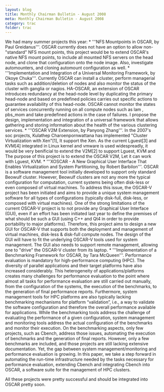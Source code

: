 ```yaml
---
layout: blog
title: Monthly Chairman Bulletin - August 2008
meta: Monthly Chairman Bulletin - August 2008
category: trac
folder: trac
---
```

<!-- Name: summer08_students_projects -->
<!-- Version: 1 -->
<!-- Last-Modified: 2008/08/31 17:41:13 -->
<!-- Author: valleegr -->

We had many summer projects this year:
    * '''NFS Mountpoints in OSCAR, by Paul Greidanus'''. OSCAR currently does not have an option to allow non-"standard" NFS mount points, this project would be to extend OSCAR's native NFS mount points, to include all mounted NFS servers on the head node, and clone that configuration onto the node image. Also, investigate automounters, and cloning automount configuration as well.
    * '''Implementation and Integration of a Universal Monitoring Framework, by Okoye Chuka'''. Currently OSCAR can install a cluster, perform managerial tasks such as addition/deletion of nodes and also monitor the status of the cluster with ganglia or nagios. HA-OSCAR, an extension of OSCAR introduces redundancy at the head-node level by duplicating the primary head-node and based on predefined policies carries out specific actions to guarantee availability of this head-node. OSCAR cannot monitor the states of services concurrently running on all compute nodes such as lam , pbs_mom and take predefined actions in the case of failures. I propose the design, implementation and integration of a universal framework that allows gathering and storing information about the health of the various clustering services.
    * '''OSCAR V2M Extension, by Panyong Zhang'''. In the 2007's soc projects, Kulathep Charoenpornwattana has implemented "Cluster Virtualization with Xen"[1], It support the Xen. As the current Lguest[3] and KVM[4] integrated in Linux kernel and vmware is used widespreadly, it would be very benificial to extend the V2M[2] to support Lguest, KVM and The purpose of this project is to extend the OSCAR V2M, Let it can work with Lguest, KVM.
    * '''XOSCAR - A New Graphical User Interface That Enables Virtualization and System Partitioning, by Robert Barbilon'''. OSCAR is a software management tool initially developed to support only standard Beowulf cluster. However, Beowulf clusters are not any more the typical configuration for computation, current systems being often disk-less or even composed of virtual machines. To address this issue, the OSCAR-V project has been initiated and aims to provide a unique system management software for all types of configurations (typically disk-full, disk-less, or composed with virtual machines). One of the strong limitations of the current OSCAR-V project is to not provide any Graphical User Interface (GUI), even if an effort has been initiated last year to define the premises of what should be such a GUI (using C++ and Qt4 in order to provide portability to major platforms). Therefore, this project aims to design a new GUI for OSCAR-V that supports both the deployment and management of virtual machines, disk-less & disk-full compute nodes. The design of the GUI will have to fit the underlying OSCAR-V tools used for system management. The GUI also needs to support remote management, allowing one to "drive" the OSCAR-V cluster from its laptop.
    * '''Implementation of a Benchmarking Framework for OSCAR, by Tara McQueen'''. Performance evaluation is mandatory for high-performance computing (HPC). The diversity of parallel applications and their target platforms have also increased considerably. This heterogeneity of applications/platforms creates many challenges for performance evaluation to the point where almost all tasks for performance evaluation are still carried out manually, from the configuration of the systems, the execution of the benchmarks, to the generation of final performance reports. Furthermore, system management tools for HPC platforms are also typically lacking benchmarking mechanisms for platform “validation”, i.e., a way to validate the software configuration and therefore the overall performance available for applications. While the benchmarking tools address the challenge of evaluating the performance of a given configuration, system management and monitoring tools address the actual configuration of the benchmarks and monitor their execution. On the benchmarking aspects, only few projects, such as Cbench, address those issues, automating the execution of benchmarks and the generation of final reports. However, only a few benchmarks are included, and those projects are still lacking extensive documentation. Yet, the gap between system management/monitoring and performance evaluation is growing. In this paper, we take a step forward in automating the run-time infrastructure needed by the tasks necessary for performance evaluation, extending Cbench and integrating Cbench into OSCAR, a software suite for the management of HPC clusters. 


All these projects were pretty successful and should be integrated into OSCAR pretty soon.